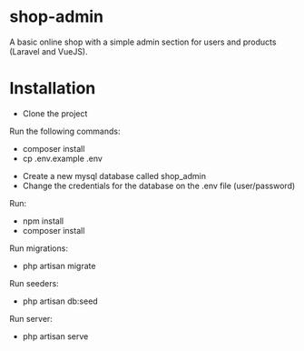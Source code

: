 # shop-admin
A basic online shop with a simple admin section for users and products (Laravel and VueJS).

# Installation
* Clone the project

Run the following commands:
* composer install
* cp .env.example .env

- Create a new mysql database called shop_admin
- Change the credentials for the database on the .env file (user/password)

Run:
- npm install
- composer install

Run migrations:
- php artisan migrate

Run seeders:
- php artisan db:seed

Run server:
- php artisan serve
